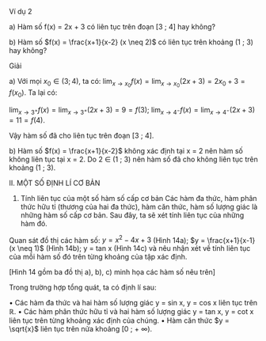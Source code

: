 Ví dụ 2

a) Hàm số f(x) = 2x + 3 có liên tục trên đoạn [3 ; 4] hay không?

b) Hàm số $f(x) = \frac{x+1}{x-2} (x \neq 2)$ có liên tục trên khoảng (1 ; 3) hay không?

Giải

a) Với mọi $x_0 \in (3 ; 4)$, ta có: $\lim_{x \to x_0} f(x) = \lim_{x \to x_0} (2x+3) = 2x_0 + 3 = f(x_0)$. Ta lại có:

$\lim_{x \to 3^+} f(x) = \lim_{x \to 3^+} (2x+3) = 9 = f(3)$; $\lim_{x \to 4^-} f(x) = \lim_{x \to 4^-} (2x+3) = 11 = f(4)$.

Vậy hàm số đã cho liên tục trên đoạn [3 ; 4].

b) Hàm số $f(x) = \frac{x+1}{x-2}$ không xác định tại x = 2 nên hàm số không liên tục tại x = 2.
Do 2 ∈ (1 ; 3) nên hàm số đã cho không liên tục trên khoảng (1 ; 3).

II. MỘT SỐ ĐỊNH LÍ CƠ BẢN
1. Tính liên tục của một số hàm số cấp cơ bản
Các hàm đa thức, hàm phân thức hữu tỉ (thương của hai đa thức), hàm căn thức, hàm số lượng giác là những hàm số cấp cơ bản. Sau đây, ta sẽ xét tính liên tục của những hàm đó.

Quan sát đồ thị các hàm số: $y = x^2 - 4x + 3$ (Hình 14a); $y = \frac{x+1}{x-1} (x \neq 1)$ (Hình 14b); y = tan x (Hình 14c) và nêu nhận xét về tính liên tục của mỗi hàm số đó trên từng khoảng của tập xác định.

[Hình 14 gồm ba đồ thị a), b), c) minh họa các hàm số nêu trên]

Trong trường hợp tổng quát, ta có định lí sau:

• Các hàm đa thức và hai hàm số lượng giác y = sin x, y = cos x liên tục trên ℝ.
• Các hàm phân thức hữu tỉ và hai hàm số lượng giác y = tan x, y = cot x liên tục trên từng khoảng xác định của chúng.
• Hàm căn thức $y = \sqrt{x}$ liên tục trên nửa khoảng [0 ; + ∞).